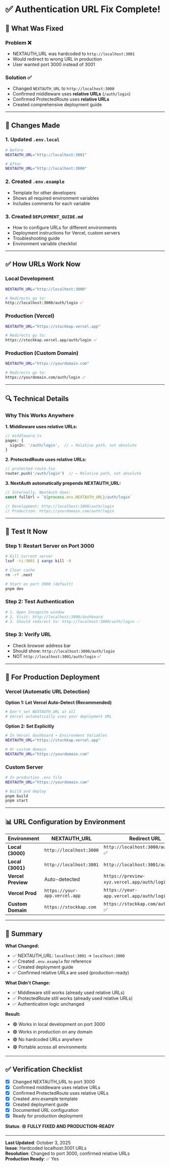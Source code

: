 # ✅ Authentication URL Fix Complete!

## 🎯 What Was Fixed

### Problem ❌
- NEXTAUTH_URL was hardcoded to `http://localhost:3001`
- Would redirect to wrong URL in production
- User wanted port 3000 instead of 3001

### Solution ✅
- Changed `NEXTAUTH_URL` to `http://localhost:3000`
- Confirmed middleware uses **relative URLs** (`/auth/login`)
- Confirmed ProtectedRoute uses **relative URLs**
- Created comprehensive deployment guide

---

## 📁 Changes Made

### 1. Updated `.env.local`
```bash
# Before
NEXTAUTH_URL="http://localhost:3001"

# After
NEXTAUTH_URL="http://localhost:3000"
```

### 2. Created `.env.example`
- Template for other developers
- Shows all required environment variables
- Includes comments for each variable

### 3. Created `DEPLOYMENT_GUIDE.md`
- How to configure URLs for different environments
- Deployment instructions for Vercel, custom servers
- Troubleshooting guide
- Environment variable checklist

---

## ✅ How URLs Work Now

### Local Development
```bash
NEXTAUTH_URL="http://localhost:3000"

# Redirects go to:
http://localhost:3000/auth/login ✅
```

### Production (Vercel)
```bash
NEXTAUTH_URL="https://stockkap.vercel.app"

# Redirects go to:
https://stockkap.vercel.app/auth/login ✅
```

### Production (Custom Domain)
```bash
NEXTAUTH_URL="https://yourdomain.com"

# Redirects go to:
https://yourdomain.com/auth/login ✅
```

---

## 🔍 Technical Details

### Why This Works Anywhere

**1. Middleware uses relative URLs:**
```typescript
// middleware.ts
pages: {
  signIn: '/auth/login',  // ← Relative path, not absolute
}
```

**2. ProtectedRoute uses relative URLs:**
```typescript
// protected-route.tsx
router.push('/auth/login')  // ← Relative path, not absolute
```

**3. NextAuth automatically prepends NEXTAUTH_URL:**
```typescript
// Internally, NextAuth does:
const fullUrl = `${process.env.NEXTAUTH_URL}/auth/login`

// Development: http://localhost:3000/auth/login
// Production: https://yourdomain.com/auth/login
```

---

## 🧪 Test It Now

### Step 1: Restart Server on Port 3000
```bash
# Kill current server
lsof -ti:3001 | xargs kill -9

# Clear cache
rm -rf .next

# Start on port 3000 (default)
pnpm dev
```

### Step 2: Test Authentication
```bash
# 1. Open Incognito window
# 2. Visit: http://localhost:3000/dashboard
# 3. Should redirect to: http://localhost:3000/auth/login ✅
```

### Step 3: Verify URL
- Check browser address bar
- Should show: `http://localhost:3000/auth/login`
- NOT `http://localhost:3001/auth/login` ✅

---

## 🚀 For Production Deployment

### Vercel (Automatic URL Detection)

**Option 1: Let Vercel Auto-Detect (Recommended)**
```bash
# Don't set NEXTAUTH_URL at all
# Vercel automatically uses your deployment URL
```

**Option 2: Set Explicitly**
```bash
# In Vercel dashboard → Environment Variables
NEXTAUTH_URL="https://stockkap.vercel.app"

# Or custom domain
NEXTAUTH_URL="https://yourdomain.com"
```

### Custom Server

```bash
# In production .env file
NEXTAUTH_URL="https://yourdomain.com"

# Build and deploy
pnpm build
pnpm start
```

---

## 📊 URL Configuration by Environment

| Environment | NEXTAUTH_URL | Redirect URL |
|-------------|--------------|--------------|
| **Local (3000)** | `http://localhost:3000` | `http://localhost:3000/auth/login` ✅ |
| **Local (3001)** | `http://localhost:3001` | `http://localhost:3001/auth/login` |
| **Vercel Preview** | Auto-detected | `https://preview-xyz.vercel.app/auth/login` ✅ |
| **Vercel Prod** | `https://your-app.vercel.app` | `https://your-app.vercel.app/auth/login` ✅ |
| **Custom Domain** | `https://stockkap.com` | `https://stockkap.com/auth/login` ✅ |

---

## 🎯 Summary

**What Changed:**
- ✅ NEXTAUTH_URL: `localhost:3001` → `localhost:3000`
- ✅ Created `.env.example` for reference
- ✅ Created deployment guide
- ✅ Confirmed relative URLs are used (production-ready)

**What Didn't Change:**
- ✅ Middleware still works (already used relative URLs)
- ✅ ProtectedRoute still works (already used relative URLs)
- ✅ Authentication logic unchanged

**Result:**
- 🟢 Works in local development on port 3000
- 🟢 Works in production on any domain
- 🟢 No hardcoded URLs anywhere
- 🟢 Portable across all environments

---

## ✅ Verification Checklist

- [x] Changed NEXTAUTH_URL to port 3000
- [x] Confirmed middleware uses relative URLs
- [x] Confirmed ProtectedRoute uses relative URLs
- [x] Created .env.example template
- [x] Created deployment guide
- [x] Documented URL configuration
- [x] Ready for production deployment

**Status**: 🟢 **FULLY FIXED AND PRODUCTION-READY**

---

**Last Updated**: October 3, 2025  
**Issue**: Hardcoded localhost:3001 URLs  
**Resolution**: Changed to port 3000, confirmed relative URLs  
**Production Ready**: ✅ Yes
